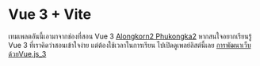# Vue 3 + Vite

เทมเพลตอันนี้เอามาจากช่องที่สอน Vue 3 [Alongkorn2 Phukongka2](https://www.youtube.com/channel/UCW4DXZWyWIuGgIGEXTm_GgQ) หากสนใจอยากเรียนรู้ Vue 3 ที่เราคิดว่าสอนเข้าใจง่าย แต่ต้องใช้เวลาในการเรียน ไปเปิดดูเพลย์ลิสต์นี้เลย [การพัฒนาเว็บด้วยVue.js_3](https://www.youtube.com/playlist?list=PLHgCMk_ZHZ-9fe6zLwnQ1tzauMhVjvCMe)